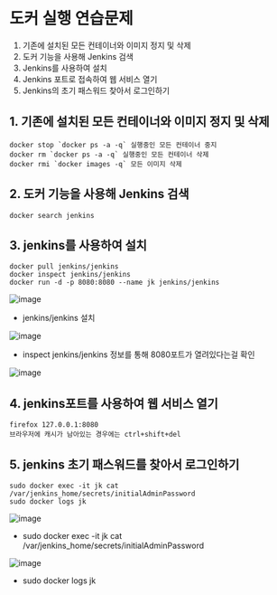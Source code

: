 # 도커 실행 연습문제

1. 기존에 설치된 모든 컨테이너와 이미지 정지 및 삭제
2. 도커 기능을 사용해 Jenkins 검색
3. Jenkins를 사용하여 설치
4. Jenkins 포트로 접속하여 웹 서비스 열기
5. Jenkins의 초기 패스워드 찾아서 로그인하기

## 1. 기존에 설치된 모든 컨테이너와 이미지 정지 및 삭제

```
docker stop `docker ps -a -q` 실행중인 모든 컨테이너 중지
docker rm `docker ps -a -q` 실행중인 모든 컨테이너 삭제
docker rmi `docker images -q` 모든 이미지 삭제
```

## 2. 도커 기능을 사용해 Jenkins 검색

```
docker search jenkins
```

## 3. jenkins를 사용하여 설치

```
docker pull jenkins/jenkins
docker inspect jenkins/jenkins
docker run -d -p 8080:8080 --name jk jenkins/jenkins
```
![image](https://user-images.githubusercontent.com/81672260/144155128-c0d5bc5f-667f-4330-bd3e-e288677b69e3.png)
- jenkins/jenkins 설치

![image](https://user-images.githubusercontent.com/81672260/144155362-53e7a24e-4860-4abb-938b-00dc8281a236.png)
- inspect jenkins/jenkins 정보를 통해 8080포트가 열려있다는걸 확인

![image](https://user-images.githubusercontent.com/81672260/144155614-55351cda-c34f-45e1-b28e-e2a4e8bc2d58.png)


## 4. jenkins포트를 사용하여 웹 서비스 열기
```
firefox 127.0.0.1:8080
브라우저에 캐시가 남아있는 경우에는 ctrl+shift+del
```
## 5. jenkins 초기 패스워드를 찾아서 로그인하기

```
sudo docker exec -it jk cat /var/jenkins_home/secrets/initialAdminPassword
sudo docker logs jk
```

![image](https://user-images.githubusercontent.com/81672260/144156980-97e009bb-c927-498c-a587-4acd60d6b34a.png)
- sudo docker exec -it jk cat /var/jenkins_home/secrets/initialAdminPassword

![image](https://user-images.githubusercontent.com/81672260/144156932-24c9c7d1-1e8d-46ef-8d6a-1488daa33a74.png)
- sudo docker logs jk

